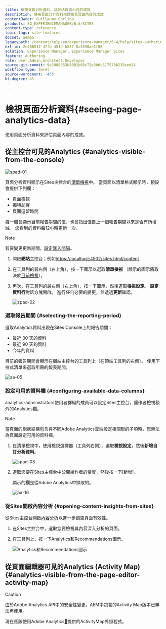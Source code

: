 ```yaml
---
title: 檢視頁面分析資料，以評估頁面內容的成效
description: 使用頁面分析資料來評估其頁面內容的成效
contentOwner: Guillaume Carlino
products: SG_EXPERIENCEMANAGER/6.5/SITES
content-type: reference
topic-tags: site-features
docset: aem65
legacypath: /content/help/en/experience-manager/6-4/help/sites-authoring/pa-using.html
exl-id: 2e406512-47fb-451d-b837-0a3898ae1f08
solution: Experience Manager, Experience Manager Sites
feature: Authoring
role: User,Admin,Architect,Developer
source-git-commit: 9a3008553b8091b66c72e0b6c317573b235eee24
workflow-type: tm+mt
source-wordcount: '435'
ht-degree: 4%

---
```


# 檢視頁面分析資料{#seeing-page-analytics-data}

使用頁面分析資料來評估頁面內容的成效。

## 從主控台可見的Analytics {#analytics-visible-from-the-console}

![spad-01](assets/spad-01.png)

頁面分析資料顯示在Sites主控台的[清單檢視](/help/sites-authoring/basic-handling.md#list-view)中。 當頁面以清單格式顯示時，預設會提供下列欄：

* 頁面檢視
* 獨特訪客
* 頁面逗留時間

每一欄會顯示目前報告期間的值，也會指出值自上一個報告期間以來是否有所增減。 您看到的資料每12小時更新一次。

>[!NOTE]
>
>若要變更更新期間，[設定匯入間隔](/help/sites-administering/adobeanalytics-connect.md#configuring-the-import-interval)。

1. 開啟&#x200B;**網站**&#x200B;主控台；例如[https://localhost:4502/sites.html/content](https://localhost:4502/sites.html/content)
1. 在工具列的最右側（右上角），按一下圖示以選取&#x200B;**清單檢視** （顯示的圖示將取決於[目前檢視](/help/sites-authoring/basic-handling.md#viewing-and-selecting-resources)）。

1. 再次，在工具列的最右側（右上角），按一下圖示，然後選取&#x200B;**檢視設定**。 **設定資料行**&#x200B;對話方塊開啟。 進行任何必要的變更，並透過&#x200B;**更新**&#x200B;確認。

   ![spad-02](assets/spad-02.png)

### 選取報告期間 {#selecting-the-reporting-period}

選取Analytics資料出現在Sites Console上的報告期間：

* 最近 30 天的資料
* 最近 90 天的資料
* 今年的資料

目前的報告期間會顯示在網站主控台的工具列上（在頂端工具列的右側）。 使用下拉式清單來選取所需的報表期間。

![aa-05](assets/aa-05.png)

### 設定可用的資料欄 {#configuring-available-data-columns}

analytics-administrators使用者群組的成員可以設定Sites主控台，讓作者檢視額外的Analytics欄。

>[!NOTE]
>
>當頁面的樹狀結構包含與不同Adobe Analytics雲端設定相關聯的子項時，您無法為頁面設定可用的資料欄。

1. 在清單檢視中，使用檢視選擇器（工具列右側），選取&#x200B;**檢視設定**，然後&#x200B;**新增自訂分析資料**。

   ![spad-03](assets/spad-03.png)

1. 選取您要在Sites主控台中公開給作者的量度，然後按一下[新增]。**&#x200B;**

   顯示的欄是從Adobe Analytics中擷取的。

   ![aa-16](assets/aa-16.png)

### 從Sites開啟內容分析 {#opening-content-insights-from-sites}

從Sites主控台開啟[內容分析](/help/sites-authoring/content-insights.md)以進一步調查頁面有效性。

1. 在Sites主控台中，選取您要檢視其內容深入分析的頁面。
1. 在工具列上，按一下Analytics和Recommendations圖示。

   ![Analytics和Recommendations圖示](do-not-localize/chlimage_1-14.png)

## 從頁面編輯器可見的Analytics (Activity Map) {#analytics-visible-from-the-page-editor-activity-map}

>[!CAUTION]
>
>由於Adobe Analytics API中的安全性變更，AEM中包含的Activity Map版本已無法再使用。
>
>現在應該使用Adobe Analytics[&#128279;](https://experienceleague.adobe.com/docs/analytics/analyze/activity-map/getting-started/get-started-users/activitymap-install.html?lang=zh-Hant)提供的ActivityMap外掛程式。
